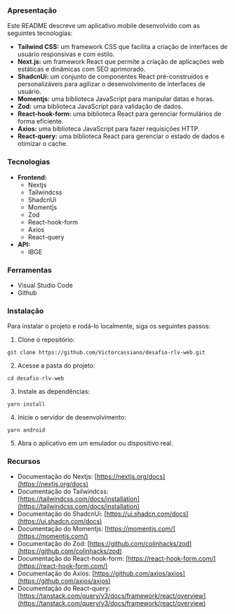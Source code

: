
### Apresentação

Este README descreve um aplicativo mobile desenvolvido com as seguintes tecnologias:

-   **Tailwind CSS:**  um framework CSS que facilita a criação de interfaces de usuário responsivas e com estilo.
-   **Next.js:**  um framework React que permite a criação de aplicações web estáticas e dinâmicas com SEO aprimorado.
-   **ShadcnUi:**  um conjunto de componentes React pré-construídos e personalizáveis para agilizar o desenvolvimento de interfaces de usuário.
-   **Momentjs:**  uma biblioteca JavaScript para manipular datas e horas.
-   **Zod:**  uma biblioteca JavaScript para validação de dados.
-   **React-hook-form:**  uma biblioteca React para gerenciar formulários de forma eficiente.
-   **Axios:**  uma biblioteca JavaScript para fazer requisições HTTP.
-   **React-query:**  uma biblioteca React para gerenciar o estado de dados e otimizar o cache.

### Tecnologias

-   **Frontend:**
	-   Nextjs
	-   Tailwindcss
	-   ShadcnUi
    -   Momentjs
    -   Zod
    -   React-hook-form
    -   Axios
    -   React-query
-   **API:**
    -   IBGE

### Ferramentas

-   Visual Studio Code
-   Github

### Instalação

Para instalar o projeto e rodá-lo localmente, siga os seguintes passos:

1.  Clone o repositório:

```
git clone https://github.com/Victorcassiano/desafio-rlv-web.git

```

2.  Acesse a pasta do projeto:

```
cd desafio-rlv-web

```

3.  Instale as dependências:

```
yarn install

```

4.  Inicie o servidor de desenvolvimento:

```
yarn android

```

5.  Abra o aplicativo em um emulador ou dispositivo real.

### Recursos

-   Documentação do Nextjs: [https://nextjs.org/docs](https://nextjs.org/docs)
-   Documentação do Tailwindcss:  [https://tailwindcss.com/docs/installation](https://tailwindcss.com/docs/installation)
-   Documentação do ShadcnUi:  [https://ui.shadcn.com/docs](https://ui.shadcn.com/docs)
-   Documentação do Momentjs:  [https://momentjs.com/](https://momentjs.com/)
-   Documentação do Zod:  [https://github.com/colinhacks/zod](https://github.com/colinhacks/zod)
-   Documentação do React-hook-form:  [https://react-hook-form.com/](https://react-hook-form.com/)
-   Documentação do Axios:  [https://github.com/axios/axios](https://github.com/axios/axios)
-   Documentação do React-query: [https://tanstack.com/query/v3/docs/framework/react/overview](https://tanstack.com/query/v3/docs/framework/react/overview)